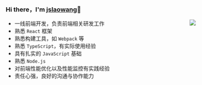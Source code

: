 ### Hi there，I'm [jslaowang](https://jslaowang.com)👋 

<img align="right" src="https://github-readme-stats.vercel.app/api?username=jslaowang&show_icons=true&hide_border=true&theme=react" />

- 一线前端开发，负责前端相关研发工作
- 熟悉 `React` 框架
- 熟悉构建工具，如 `Webpack` 等
- 熟悉 `TypeScript`，有实际使用经验
- 具有扎实的 `JavaScript` 基础
- 熟悉 `Node.js`
- 对前端性能优化以及性能监控有实践经验
- 责任心强，良好的沟通与协作能力

